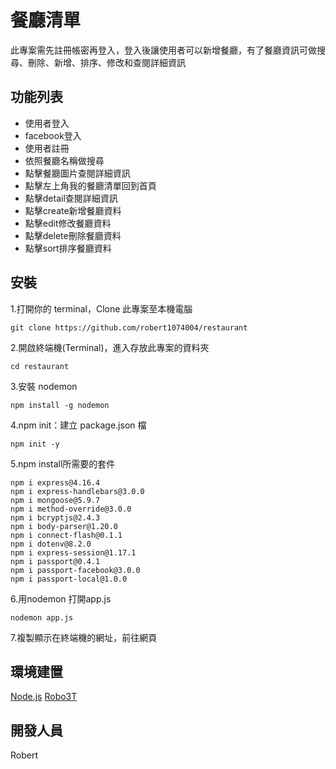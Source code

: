 # 餐廳清單
此專案需先註冊帳密再登入，登入後讓使用者可以新增餐廳，有了餐廳資訊可做搜尋、刪除、新增、排序、修改和查閱詳細資訊

## 功能列表
* 使用者登入
* facebook登入
* 使用者註冊
* 依照餐廳名稱做搜尋
* 點擊餐廳圖片查閱詳細資訊
* 點擊左上角我的餐廳清單回到首頁
* 點擊detail查閱詳細資訊
* 點擊create新增餐廳資料
* 點擊edit修改餐廳資料
* 點擊delete刪除餐廳資料
* 點擊sort排序餐廳資料


## 安裝
 1.打開你的 terminal，Clone 此專案至本機電腦
      
    git clone https://github.com/robert1074004/restaurant
 2.開啟終端機(Terminal)，進入存放此專案的資料夾
 
    cd restaurant
 3.安裝 nodemon
 
    npm install -g nodemon
 4.npm init：建立 package.json 檔
 
    npm init -y
 5.npm install所需要的套件
 
    npm i express@4.16.4
    npm i express-handlebars@3.0.0
    npm i mongoose@5.9.7
    npm i method-override@3.0.0
    npm i bcryptjs@2.4.3
    npm i body-parser@1.20.0
    npm i connect-flash@0.1.1
    npm i dotenv@8.2.0
    npm i express-session@1.17.1
    npm i passport@0.4.1
    npm i passport-facebook@3.0.0
    npm i passport-local@1.0.0
    
 6.用nodemon 打開app.js
 
    nodemon app.js
 7.複製顯示在終端機的網址，前往網頁

## 環境建置
[Node.js](https://nodejs.org/en/)
[Robo3T](https://blog.robomongo.org/studio3t-free/)

## 開發人員
Robert
